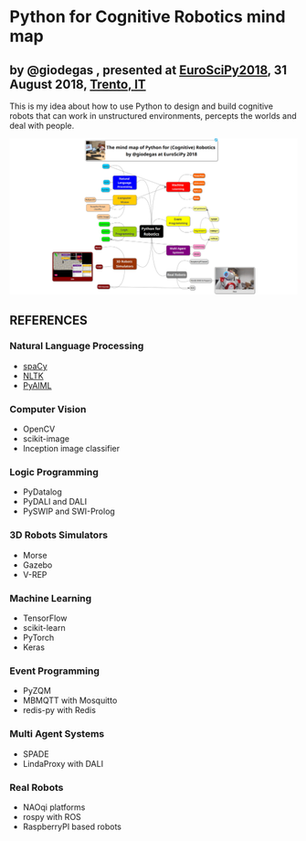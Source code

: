 # Python for Cognitive Robotics mind map

## by @giodegas , presented at [EuroSciPy2018](http://www.euroscipy.org/2018/), 31 August 2018, [Trento, IT](http://en.wikipedia.org/wiki/Trento)

This is my idea about how to use Python to design and build cognitive robots that can work in unstructured environments, percepts the worlds and deal with people.

![Python for Cognitive Robotics Mind Map](PythonForCognitiveRobotics.png)

## REFERENCES

### Natural Language Processing

* [spaCy](http://spacy.io)
* [NLTK](http://www.nltk.org)
* [PyAIML](http://github.com/cdwfs/pyaiml)

### Computer Vision

* OpenCV
* scikit-image
* Inception image classifier

### Logic Programming

* PyDatalog
* PyDALI and DALI
* PySWIP and SWI-Prolog

### 3D Robots Simulators

* Morse
* Gazebo
* V-REP

### Machine Learning

* TensorFlow
* scikit-learn
* PyTorch
* Keras

### Event Programming

* PyZQM
* MBMQTT with Mosquitto
* redis-py with Redis

### Multi Agent Systems

* SPADE
* LindaProxy with DALI

### Real Robots

* NAOqi platforms
* rospy with ROS
* RaspberryPI based robots
